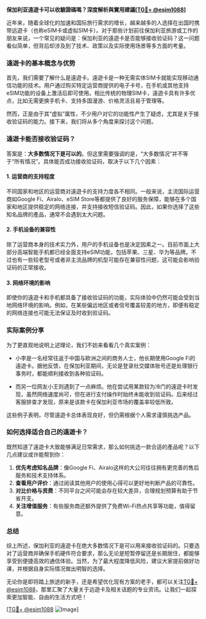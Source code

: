 **保加利亚遠遊卡可以收驗證碼嗎？深度解析與實用建議[[TG💪+ @esim1088](https://t.me/s/esim1088)]**

近年来，随着全球化的加速和国际旅行需求的增长，越来越多的人选择在出国时携带远遊卡（也称eSIM卡或虚拟SIM卡）。对于那些计划前往保加利亚旅游或工作的朋友来说，一个常见的疑问是：保加利亚的遠遊卡是否能够接收验证码？这一问题看似简单，但背后却涉及到了技术、政策以及实际使用场景等多方面的考量。

### 遠遊卡的基本概念与优势

首先，我们需要了解什么是遠遊卡。遠遊卡是一种无需实体SIM卡就能实现移动通信功能的技术。用户通过购买特定运营商提供的电子卡号，在手机或其他支持eSIM功能的设备上激活后即可使用。相比传统的物理SIM卡，遠遊卡具有许多优点，比如无需更换手机卡、支持多国漫游、价格灵活且易于管理等。

然而，正是由于其“虚拟”属性，不少用户对它的功能性产生了疑虑，尤其是关于接收验证码的能力。接下来，我们将从多个角度来探讨这个问题。

### 遠遊卡能否接收验证码？

答案是：**大多数情况下是可以的**。但这里需要强调的是，“大多数情况”并不等于“所有情况”。具体能否成功接收验证码，取决于以下几个因素：

#### 1. **运营商的支持程度**
不同国家和地区的运营商对遠遊卡的支持力度各不相同。一般来说，主流国际运营商如Google Fi、Airalo、eSIM Store等都提供了良好的服务保障，能够在多个国家和地区提供稳定的网络连接，并支持接收短信验证码。因此，如果你选择了这些知名品牌的產品，通常不会遇到太大问题。

#### 2. **手机设备的兼容性**
除了运营商本身的技术实力外，用户的手机设备也是决定因素之一。目前市面上大部分高端智能手机都已经全面支持eSIM功能，包括苹果、三星、华为等品牌。不过也有一些较老型号或者非主流品牌的机型可能存在兼容性问题，这可能会影响验证码的正常接收。

#### 3. **网络环境的影响**
即使你的遠遊卡和手机都具备了接收验证码的功能，实际体验中仍然可能会受到当地网络环境的影响。例如，在某些偏远地区或者信号覆盖较差的地方，即便有稳定的网络连接也可能无法保证及时收到验证码。

### 实际案例分享

为了更直观地说明上述理论，我们不妨来看看几个真实案例：

- 小李是一名经常往返于中国与欧洲之间的商务人士，他长期使用Google Fi的遠遊卡。据他反馈，在保加利亚期间，无论是登录社交媒体账号还是处理银行事务时，都能顺利接收到各种验证码。
  
- 而另一位网友小王则遇到了一点麻烦。他在尝试用某款较为冷门的遠遊卡时发现，虽然网络速度尚可，但在进行支付操作时始终未能收到验证码。后来经过客服排查才发现，原来是该款卡在保加利亚市场的覆盖率较低所致。

这些例子表明，尽管遠遊卡总体表现良好，但仍需根据个人需求谨慎挑选产品。

### 如何选择适合自己的遠遊卡？

既然知道了遠遊卡大致能够满足日常需求，那么如何挑选一款合适的產品呢？以下几点建议或许能帮到你：

1. **优先考虑知名品牌**：像Google Fi、Airalo这样的大公司往往拥有更完善的售后服务和技术支持体系。
2. **查看用户评价**：通过阅读其他用户的使用心得可以更好地判断产品的可靠性。
3. **对比价格与资费**：不同平台之间可能会存在较大差异，合理规划预算有助于节省开支。
4. **关注增值服务**：有些服务商还额外提供了免费Wi-Fi热点共享等功能，值得留意。

### 总结

综上所述，保加利亚的遠遊卡在绝大多数情况下是可以用来接收验证码的。只要选对了运营商并确保手机硬件符合要求，那么无论是短暂停留还是长期居住，都能够享受到便捷高效的通信体验。当然，为了最大程度降低风险，建议大家提前做好功课，并根据自身实际情况做出明智的选择。

无论你是即将踏上旅途的新手，还是希望优化现有方案的老手，都可以关注[TG💪+ @esim1088](https://t.me/s/esim1088)，那里汇聚了大量关于远遊卡及相关话题的专业资讯。让我们一起探索更加智能、自由的生活方式吧！

[[TG💪+ @esim1088](https://t.me/s/esim1088) ![Image](https://i.postimg.cc/4NQfJmqS/Snipaste-2025-05-13-00-14-12.png)]